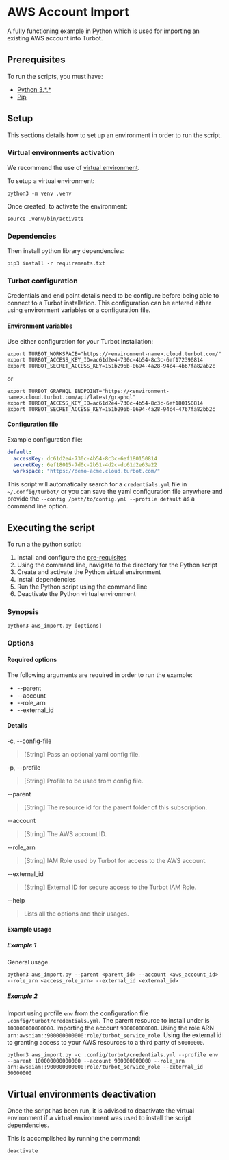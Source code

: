 # AWS Account Import

A fully functioning example in Python which is used for importing an existing AWS account into Turbot.

## Prerequisites

To run the scripts, you must have:

- [Python 3.\*.*](https://www.python.org/downloads/)
- [Pip](https://pip.pypa.io/en/stable/installing/)

## Setup

This sections details how to set up an environment in order to run the script.

### Virtual environments activation

We recommend the use of [virtual environment](https://docs.python.org/3/library/venv.html).

To setup a virtual environment:

```shell
python3 -m venv .venv
```

Once created, to activate the environment:

```shell
source .venv/bin/activate
```

### Dependencies

Then install python library dependencies:

```shell
pip3 install -r requirements.txt
```

### Turbot configuration

Credentials and end point details need to be configure before being able to connect to a Turbot installation.
This configuration can be entered either using environment variables or a configuration file.

#### Environment variables

Use either configuration for your Turbot installation:

```shell
export TURBOT_WORKSPACE="https://<environment-name>.cloud.turbot.com/"
export TURBOT_ACCESS_KEY_ID=ac61d2e4-730c-4b54-8c3c-6ef172390814
export TURBOT_SECRET_ACCESS_KEY=151b296b-0694-4a28-94c4-4b67fa82ab2c
```

or

```shell
export TURBOT_GRAPHQL_ENDPOINT="https://<environment-name>.cloud.turbot.com/api/latest/graphql"
export TURBOT_ACCESS_KEY_ID=ac61d2e4-730c-4b54-8c3c-6ef180150814
export TURBOT_SECRET_ACCESS_KEY=151b296b-0694-4a28-94c4-4767fa82bb2c
```

#### Configuration file

Example configuration file:

```yaml
default:
  accessKey: dc61d2e4-730c-4b54-8c3c-6ef180150814
  secretKey: 6ef18015-7d0c-2b51-4d2c-dc61d2e63a22
  workspace: "https://demo-acme.cloud.turbot.com/"
```

This script will automatically search for a `credentials.yml` file in `~/.config/turbot/` or you can save the yaml configuration file anywhere and provide the `--config /path/to/config.yml --profile default` as a command line option.

## Executing the script

To run a the python script:

1. Install and configure the [pre-requisites](#pre-requisites)
1. Using the command line, navigate to the directory for the Python script
1. Create and activate the Python virtual environment
1. Install dependencies
1. Run the Python script using the command line
1. Deactivate the Python virtual environment

### Synopsis

```shell
python3 aws_import.py [options]
```

### Options

#### Required options

The following arguments are required in order to run the example: 

- --parent
- --account
- --role_arn
- --external_id

#### Details

-c, --config-file

> [String] Pass an optional yaml config file.

-p, --profile

> [String] Profile to be used from config file.

--parent

> [String] The resource id for the parent folder of this subscription.

--account

> [String] The AWS account ID.

--role_arn

> [String] IAM Role used by Turbot for access to the AWS account.

--external_id

> [String] External ID for secure access to the Turbot IAM Role.

--help

> Lists all the options and their usages.

#### Example usage

##### Example 1

General usage.

```shell
python3 aws_import.py --parent <parent_id> --account <aws_account_id> --role_arn <access_role_arn> --external_id <external_id>
```

##### Example 2

Import using profile `env` from the configuration file `.config/turbot/credentials.yml`.
The parent resource to install under is `100000000000000`.
Importing the account `900000000000`.
Using the role ARN `arn:aws:iam::900000000000:role/turbot_service_role`.
Using the external id to granting access to your AWS resources to a third party of `50000000`.

```shell
python3 aws_import.py -c .config/turbot/credentials.yml --profile env --parent 100000000000000 --account 900000000000 --role_arn arn:aws:iam::900000000000:role/turbot_service_role --external_id 50000000
```

## Virtual environments deactivation

Once the script has been run, it is advised to deactivate the virtual environment if a virtual environment was used
to install the script dependencies.

This is accomplished by running the command:

```shell
deactivate
```